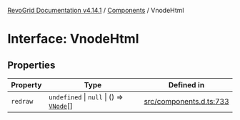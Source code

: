 [RevoGrid Documentation v4.14.1](README.md) / [Components](Namespace.Components.md) / VnodeHtml

# Interface: VnodeHtml

## Properties

| Property | Type | Defined in |
| ------ | ------ | ------ |
| `redraw` | `undefined` \| `null` \| () => [`VNode`](Interface.VNode.md)[] | [src/components.d.ts:733](https://github.com/revolist/revogrid/blob/925db466c3d20933669e374666cd0ddbe00cac19/src/components.d.ts#L733) |
